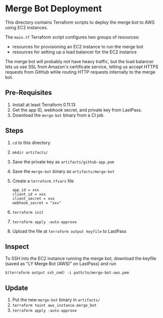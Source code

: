 # Merge Bot Deployment

This directory contains Terraform scripts to deploy the merge bot to AWS using
EC2 instances.

The `main.tf` Terraform script configures two groups of resources:

* resources for provisioning an EC2 instance to run the merge bot
* resources for setting up a load balancer for the EC2 instance

The merge bot will probably not have heavy traffic, but the load balancer
lets us use SSL from Amazon's certificate service, letting us accept HTTPS
requests from GitHub while routing HTTP requests internally to the merge bot.

## Pre-Requisites

1. Install at least Terraform 0.11.13
1. Get the app ID, webhook secret, and private key from LastPass.
1. Download the `merge-bot` binary from a CI job.

## Steps

1. `cd` to this directory
1. `mkdir artifacts/`
1. Save the private key as `artifacts/github-app.pem`
1. Save the `merge-bot` binary as `artifacts/merge-bot`
1. Create a `terraform.tfvars` file

    ```
    app_id = xxx
    client_id = xxx
    client_secret = xxx
    webhook_secret = "xxx"
    ```

1. `terraform init`
1. `terraform apply -auto-approve`
1. Upload the file at `terraform output keyfile` to LastPass

## Inspect

To SSH into the EC2 instance running the merge bot, download the keyfile
(saved as "LY Merge Bot (AWS)" on LastPass) and run

```
$(terraform output ssh_cmd) -i path/to/merge-bot-aws.pem
```

## Update

1. Put the new `merge-bot` binary in `artifacts/`
1. `terraform taint aws_instance.merge_bot`
1. `terraform apply -auto-approve`
